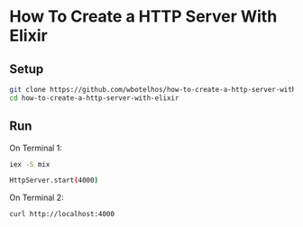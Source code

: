 # How To Create a HTTP Server With Elixir

## Setup

```sh
git clone https://github.com/wbotelhos/how-to-create-a-http-server-with-elixir.git
cd how-to-create-a-http-server-with-elixir
```

## Run

On Terminal 1:

```sh
iex -S mix

HttpServer.start(4000)
```

On Terminal 2:

```sh
curl http://localhost:4000
```

